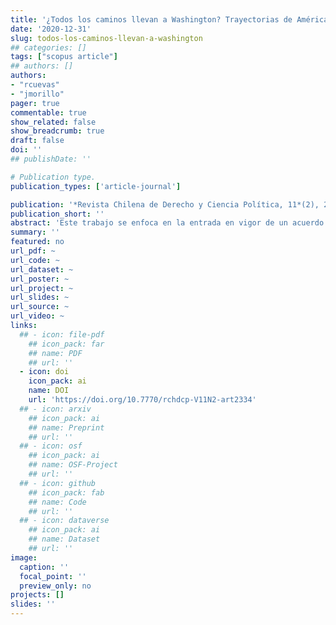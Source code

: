 ```yaml
---
title: '¿Todos los caminos llevan a Washington? Trayectorias de América Latina hacia un Acuerdo de Libre Comercio con los Estados Unidos (1990-2015)'
date: '2020-12-31'
slug: todos-los-caminos-llevan-a-washington
## categories: []
tags: ["scopus article"]
## authors: []
authors:
- "rcuevas"
- "jmorillo"
pager: true
commentable: true
show_related: false
show_breadcrumb: true
draft: false
doi: ''
## publishDate: ''

# Publication type.
publication_types: ['article-journal']

publication: '*Revista Chilena de Derecho y Ciencia Política, 11*(2), 206-236'
publication_short: ''
abstract: 'Este trabajo se enfoca en la entrada en vigor de un acuerdo comercial entre un país latinoamericano y Estados Unidos. Para ello, el objetivo propuesto es estudiar las trayectorias hacia la ocurrencia de una vinculación de este tipo con la principal potencia del mundo en el periodo 1990-2015 a partir de tres grupos de variables: reformas de mercado, geopolítica de los acuerdos y vinculación comercial, siendo las primeras las más relevantes en dar cuenta de este proceso. El enfoque que se empleó es un Análisis de Eventos Históricos, por medio de regresión de Cox, a fin de identificar determinantes que expliquen dicho proceso.'
summary: ''
featured: no
url_pdf: ~
url_code: ~
url_dataset: ~
url_poster: ~
url_project: ~
url_slides: ~
url_source: ~
url_video: ~
links:
  ## - icon: file-pdf
    ## icon_pack: far
    ## name: PDF
    ## url: ''
  - icon: doi
    icon_pack: ai
    name: DOI
    url: 'https://doi.org/10.7770/rchdcp-V11N2-art2334'
  ## - icon: arxiv
    ## icon_pack: ai
    ## name: Preprint
    ## url: ''
  ## - icon: osf
    ## icon_pack: ai
    ## name: OSF-Project
    ## url: ''
  ## - icon: github
    ## icon_pack: fab
    ## name: Code
    ## url: ''
  ## - icon: dataverse
    ## icon_pack: ai
    ## name: Dataset
    ## url: ''
image:
  caption: ''
  focal_point: ''
  preview_only: no
projects: []
slides: ''
---
```

